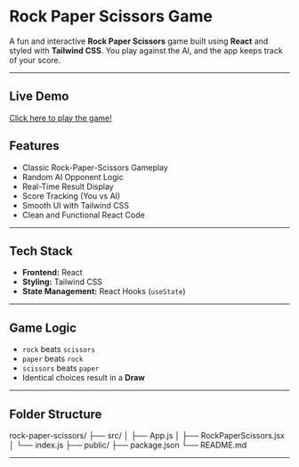 #  Rock Paper Scissors Game 

A fun and interactive **Rock Paper Scissors** game built using **React** and styled with **Tailwind CSS**. You play against the AI, and the app keeps track of your score.

---

##  Live Demo

[Click here to play the game!](#) <!-- (Add your deployed link here) -->


##  Features

-  Classic Rock-Paper-Scissors Gameplay
-  Random AI Opponent Logic
-  Real-Time Result Display
-  Score Tracking (You vs AI)
-  Smooth UI with Tailwind CSS
-  Clean and Functional React Code

---

##  Tech Stack

- **Frontend:** React
- **Styling:** Tailwind CSS
- **State Management:** React Hooks (`useState`)

---

##  Game Logic

- `rock` beats `scissors`
- `paper` beats `rock`
- `scissors` beats `paper`
- Identical choices result in a **Draw**

---

##  Folder Structure

rock-paper-scissors/ ├── src/ │ ├── App.js │ ├── RockPaperScissors.jsx │ └── index.js ├── public/ ├── package.json └── README.md

---

